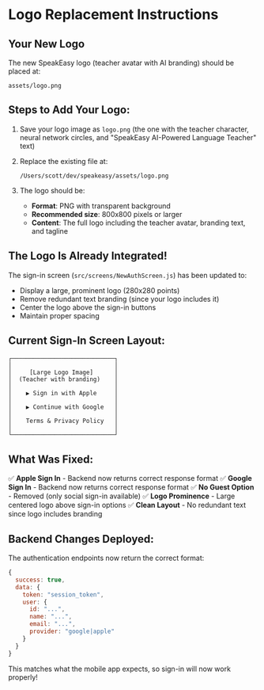 # Logo Replacement Instructions

## Your New Logo

The new SpeakEasy logo (teacher avatar with AI branding) should be placed at:

```
assets/logo.png
```

## Steps to Add Your Logo:

1. Save your logo image as `logo.png` (the one with the teacher character, neural network circles, and "SpeakEasy AI-Powered Language Teacher" text)

2. Replace the existing file at:
   ```
   /Users/scott/dev/speakeasy/assets/logo.png
   ```

3. The logo should be:
   - **Format**: PNG with transparent background
   - **Recommended size**: 800x800 pixels or larger
   - **Content**: The full logo including the teacher avatar, branding text, and tagline

## The Logo Is Already Integrated!

The sign-in screen (`src/screens/NewAuthScreen.js`) has been updated to:
- Display a large, prominent logo (280x280 points)
- Remove redundant text branding (since your logo includes it)
- Center the logo above the sign-in buttons
- Maintain proper spacing

## Current Sign-In Screen Layout:

```
┌─────────────────────────────┐
│                             │
│     [Large Logo Image]      │
│  (Teacher with branding)    │
│                             │
│    ▶ Sign in with Apple     │
│                             │
│    ▶ Continue with Google   │
│                             │
│    Terms & Privacy Policy   │
│                             │
└─────────────────────────────┘
```

## What Was Fixed:

✅ **Apple Sign In** - Backend now returns correct response format
✅ **Google Sign In** - Backend now returns correct response format
✅ **No Guest Option** - Removed (only social sign-in available)
✅ **Logo Prominence** - Large centered logo above sign-in options
✅ **Clean Layout** - No redundant text since logo includes branding

## Backend Changes Deployed:

The authentication endpoints now return the correct format:
```javascript
{
  success: true,
  data: {
    token: "session_token",
    user: {
      id: "...",
      name: "...",
      email: "...",
      provider: "google|apple"
    }
  }
}
```

This matches what the mobile app expects, so sign-in will now work properly!
